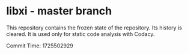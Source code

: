 # libxi - master branch

This repository contains the frozen state of the repository.
Its history is cleared. It is used only for static code
analysis with Codacy.

Commit Time: 1725502929